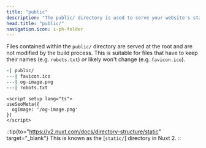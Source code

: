 ```yaml
---
title: "public"
description: "The public/ directory is used to serve your website's static assets."
head.title: "public/"
navigation.icon: i-ph-folder
---
```


Files contained within the `public/` directory are served at the root and are not modified by the build process. This is suitable for files that have to keep their names (e.g. `robots.txt`) _or_ likely won't change (e.g. `favicon.ico`).

```bash [Directory structure]
-| public/
---| favicon.ico
---| og-image.png
---| robots.txt
```

```vue [app.vue]
<script setup lang="ts">
useSeoMeta({
  ogImage: '/og-image.png'
})
</script>
```

::tip{to="https://v2.nuxt.com/docs/directory-structure/static" target="_blank"}
This is known as the [`static/`] directory in Nuxt 2.
::
